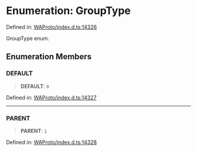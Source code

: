 # Enumeration: GroupType

Defined in: [WAProto/index.d.ts:14326](https://github.com/Riders004/Tv/blob/3d6aaf6f3efb499dc9d0ca82bb24083bb45a8478/WAProto/index.d.ts#L14326)

GroupType enum.

## Enumeration Members

### DEFAULT

> **DEFAULT**: `0`

Defined in: [WAProto/index.d.ts:14327](https://github.com/Riders004/Tv/blob/3d6aaf6f3efb499dc9d0ca82bb24083bb45a8478/WAProto/index.d.ts#L14327)

***

### PARENT

> **PARENT**: `1`

Defined in: [WAProto/index.d.ts:14328](https://github.com/Riders004/Tv/blob/3d6aaf6f3efb499dc9d0ca82bb24083bb45a8478/WAProto/index.d.ts#L14328)
